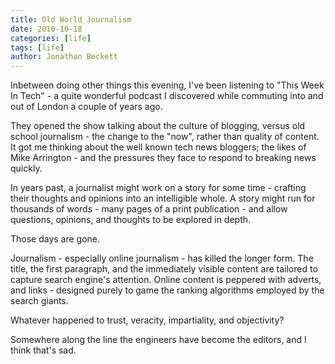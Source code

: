 ```yaml
---
title: Old World Journalism
date: 2010-10-18
categories: [life]
tags: [life]
author: Jonathan Beckett
---
```


Inbetween doing other things this evening, I've been listening to "This Week In Tech" - a quite wonderful podcast I discovered while commuting into and out of London a couple of years ago.

They opened the show talking about the culture of blogging, versus old school journalism - the change to the "now", rather than quality of content. It got me thinking about the well known tech news bloggers; the likes of Mike Arrington - and the pressures they face to respond to breaking news quickly.

In years past, a journalist might work on a story for some time - crafting their thoughts and opinions into an intelligible whole. A story might run for thousands of words - many pages of a print publication - and allow questions, opinions, and thoughts to be explored in depth.

Those days are gone.

Journalism - especially online journalism - has killed the longer form. The title, the first paragraph, and the immediately visible content are tailored to capture search engine's attention. Online content is peppered with adverts, and links - designed purely to game the ranking algorithms employed by the search giants.

Whatever happened to trust, veracity, impartiality, and objectivity?

Somewhere along the line the engineers have become the editors, and I think that's sad.